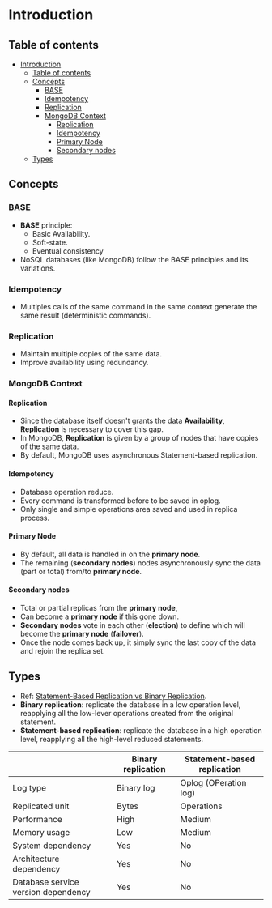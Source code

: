 # Introduction

## Table of contents

- [Introduction](#introduction)
  - [Table of contents](#table-of-contents)
  - [Concepts](#concepts)
    - [BASE](#base)
    - [Idempotency](#idempotency)
    - [Replication](#replication)
    - [MongoDB Context](#mongodb-context)
      - [Replication](#replication-1)
      - [Idempotency](#idempotency-1)
      - [Primary Node](#primary-node)
      - [Secondary nodes](#secondary-nodes)
  - [Types](#types)

## Concepts

### BASE

- **BASE** principle:
  - Basic Availability.
  - Soft-state.
  - Eventual consistency
- NoSQL databases (like MongoDB) follow the BASE principles and its variations.

### Idempotency

- Multiples calls of the same command in the same context generate the same result (deterministic commands).

### Replication

- Maintain multiple copies of the same data.
- Improve availability using redundancy.

### MongoDB Context

#### Replication

- Since the database itself doesn't grants the data **Availability**, **Replication** is necessary to cover this gap.
- In MongoDB, **Replication** is given by a group of nodes that have copies of the same data.
- By default, MongoDB uses asynchronous Statement-based replication.

#### Idempotency

- Database operation reduce.
- Every command is transformed before to be saved in oplog.
- Only single and simple operations area saved and used in replica process.

#### Primary Node

- By default, all data is handled in on the **primary node**.
- The remaining (**secondary nodes**) nodes asynchronously sync the data (part or total) from/to **primary node**.

#### Secondary nodes

- Total or partial replicas from the **primary node**,
- Can become a **primary node** if this gone down.
- **Secondary nodes** vote in each other (**election**) to define which will become the **primary node** (**failover**).
- Once the node comes back up, it simply sync the last copy of the data and rejoin the replica set.

## Types

- Ref: [Statement-Based Replication vs Binary Replication](https://university.mongodb.com/videos/y/yutpUgJMkk4).
- **Binary replication**: replicate the database in a low operation level, reapplying all the low-lever operations created from the original statement.
- **Statement-based replication**: replicate the database in a high operation level, reapplying all the high-level reduced statements.

|                                     | Binary replication | Statement-based replication |
| ----------------------------------- | ------------------ | --------------------------- |
| Log type                            | Binary log         | Oplog (OPeration log)       |
| Replicated unit                     | Bytes              | Operations                  |
| Performance                         | High               | Medium                      |
| Memory usage                        | Low                | Medium                      |
| System dependency                   | Yes                | No                          |
| Architecture dependency             | Yes                | No                          |
| Database service version dependency | Yes                | No                          |

